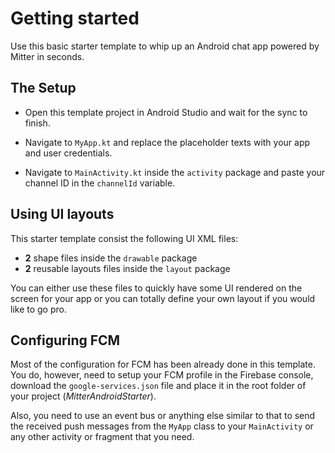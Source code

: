 # Getting started

Use this basic starter template to whip up an Android chat app powered by Mitter in seconds.

## The Setup

* Open this template project in Android Studio and wait for the sync to finish.

* Navigate to `MyApp.kt` and replace the placeholder texts with your app and user credentials.

* Navigate to `MainActivity.kt` inside the `activity` package and paste your channel ID in the `channelId` variable.

## Using UI layouts

This starter template consist the following UI XML files:

* **2** shape files inside the `drawable` package
* **2** reusable layouts files inside the `layout` package

You can either use these files to quickly have some UI rendered on the screen for your app or you can totally define your own layout if you would like to go pro.

## Configuring FCM

Most of the configuration for FCM has been already done in this template. You do, however, need to setup your FCM profile in the Firebase console, download the `google-services.json` file and place it in the root folder of your project (_MitterAndroidStarter_).

Also, you need to use an event bus or anything else similar to that to send the received push messages from the `MyApp` class to your `MainActivity` or any other activity or fragment that you need.



